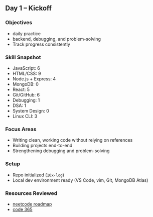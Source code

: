 ## Day 1 – Kickoff

### Objectives
- daily practice
- backend, debugging, and problem-solving
- Track progress consistently

### Skill Snapshot
- JavaScript: 6  
- HTML/CSS: 9  
- Node.js + Express: 4  
- MongoDB: 0  
- React: 5  
- Git/GitHub: 6  
- Debugging: 1  
- DSA: 1  
- System Design: 0  
- Linux CLI: 3  

### Focus Areas
- Writing clean, working code without relying on references
- Building projects end-to-end
- Strengthening debugging and problem-solving

### Setup
- Repo initialized (`10x-log`)
- Local dev environment ready (VS Code, vim, Git, MongoDB Atlas)

### Resources Reviewed
- [neetcode roadmap](https://neetcode.io/roadmap)  
- [code 365](https://www.code365.tech/)  
